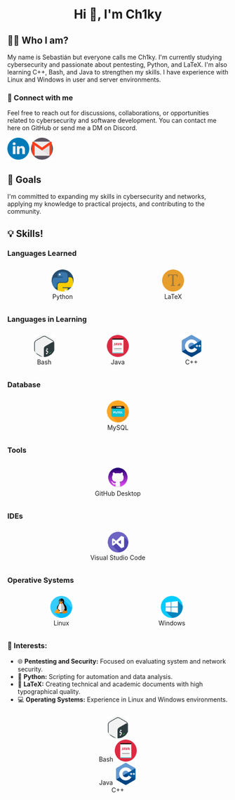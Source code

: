 <h1 align="center">Hi 👋, I'm Ch1ky</h1>

<h2> 🧑‍💻 Who I am? </h2>
My name is Sebastián but everyone calls me Ch1ky. I'm currently studying cybersecurity and passionate about pentesting, Python, and LaTeX. I'm also learning C++, Bash, and Java to strengthen my skills. I have experience with Linux and Windows in user and server environments.

<h3 align="left">📨 Connect with me</h3>
Feel free to reach out for discussions, collaborations, or opportunities related to cybersecurity and software development. You can contact me here on GitHub or send me a DM on Discord.

<a href="https://www.linkedin.com/in/sci-cl/" target="_blank"><img src="linkedin.png" alt="Linkedin" width="50"></a> <a href="mailto:sebacaceresino@gmail.com" target="_blank"><img src="gmail.png" alt="Gmail" width="50"></a>

<h2>🌱 Goals</h2>
I'm committed to expanding my skills in cybersecurity and networks, applying my knowledge to practical projects, and contributing to the community.

<h2>💡 Skills!</h2>



### Languages Learned
<div style="display: flex; flex-wrap: wrap; justify-content: space-around;">
  <div style="text-align: center; margin: 10px;">
    <img src="python_919852 (2).png" alt="Python" width="50"/><br>Python
  </div>
  <div style="text-align: center; margin: 10px;">
    <img src="text-editor_196308.png" alt="LaTeX" width="50"/><br>LaTeX
  </div>
</div>

### Languages in Learning
<div style="display: flex; flex-wrap: wrap; justify-content: space-around;">
  <div style="text-align: center; margin: 10px;">
    <img src="gnu-bash_919837.png" alt="Bash" width="50"/><br>Bash
  </div>
  <div style="text-align: center; margin: 10px;">
    <img src="file_10095507.png" alt="Java" width="50"/><br>Java
  </div>
  <div style="text-align: center; margin: 10px;">
    <img src="c_6132222.png" alt="C++" width="50"/><br>C++
  </div>
</div>

### Database
<div style="display: flex; flex-wrap: wrap; justify-content: space-around;">
  <div style="text-align: center; margin: 10px;">
    <img src="database_10124728.png" alt="MySQL" width="50"/><br>MySQL
  </div>
</div>

### Tools
<div style="display: flex; flex-wrap: wrap; justify-content: space-around;">
  <div style="text-align: center; margin: 10px;">
    <img src="1u671h0bmu13bfbm4klv6hc2rn-7a4fb512a5f1b1bc0e5d56faafa65081.png" alt="GitHub Desktop" width="50"/><br>GitHub Desktop
  </div>
</div>

### IDEs
<div style="display: flex; flex-wrap: wrap; justify-content: space-around;">
  <div style="text-align: center; margin: 10px;">
    <img src="visual-studio.png" alt="Visual Studio Code" width="47"/><br>Visual Studio Code
  </div>
</div>

### Operative Systems
<div style="display: flex; flex-wrap: wrap; justify-content: space-around;">
  <div style="text-align: center; margin: 10px;">
    <img src="linux.png" alt="Linux" width="50"/><br>Linux
  </div>
  <div style="text-align: center; margin: 10px;">
    <img src="windows.png" alt="Windows" width="50"/><br>Windows
  </div>
</div>

### 💼 Interests:
- 🌐 **Pentesting and Security:** Focused on evaluating system and network security.
- 🐍 **Python:** Scripting for automation and data analysis.
- 📄 **LaTeX:** Creating technical and academic documents with high typographical quality.
- 💻 **Operating Systems:** Experience in Linux and Windows environments.


<div style="display: flex; flex-wrap: wrap; justify-content: space-around;">
  <div style="text-align: center; margin: 10px;">
    <img src="gnu-bash_919837.png" alt="Bash" width="50"/><br>Bash
    <img src="file_10095507.png" alt="Java" width="50"/><br>Java
    <img src="c_6132222.png" alt="C++" width="50"/><br>C++
  </div>